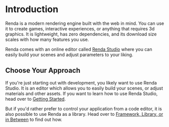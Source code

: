 # Introduction

Renda is a modern rendering engine built with the web in mind. You can use it to
create games, interactive experiences, or anything that requires 3d graphics. It
is lightweight, has zero dependencies, and its download size scales with how
many features you use.

Renda comes with an online editor called [Renda Studio](https://renda.studio)
where you can easily build your scenes and adjust parameters to your liking.

## Choose Your Approach

If you're just starting out with development, you likely want to use Renda
Studio. It is an editor which allows you to easily build your scenes, or adjust
materials and other assets. If you want to learn how to use Renda Studio, head
over to [Getting Started](./getting-started/).

But if you'd rather prefer to control your application from a code editor, it is
also possible to use Renda as a library. Head over to
[Framework, Library, or in Between](./getting-started/framework-library-or-in-between.md)
to find out how.
